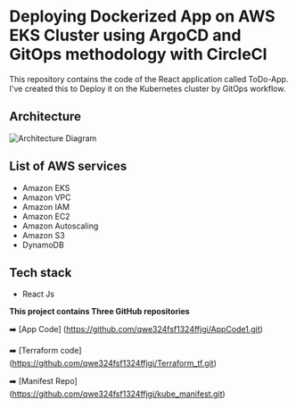 # Deploying Dockerized App on AWS EKS Cluster using ArgoCD and GitOps methodology with CircleCI

This repository contains the code of the React application called ToDo-App. I've created this to Deploy it on the Kubernetes cluster by GitOps workflow.



## Architecture
![Architecture Diagram](https://cdn-images-1.medium.com/max/800/1*T5IRoSoiqT8qnYLUprsRUQ.png)

## List of AWS services
- Amazon EKS 
- Amazon VPC
- Amazon  IAM
- Amazon EC2
- Amazon Autoscaling 
- Amazon S3
- DynamoDB 

## Tech stack

- React Js

**This project contains Three GitHub repositories**

➡️ [App Code] (https://github.com/qwe324fsf1324ffjgi/AppCode1.git)

➡️ [Terraform code] (https://github.com/qwe324fsf1324ffjgi/Terraform_tf.git)

➡️ [Manifest Repo] (https://github.com/qwe324fsf1324ffjgi/kube_manifest.git)

